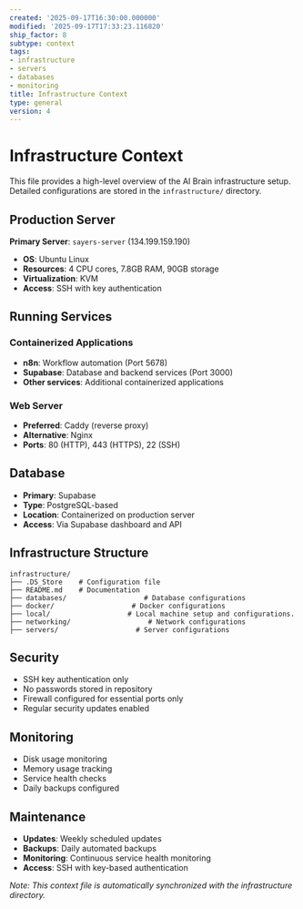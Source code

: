 ```yaml
---
created: '2025-09-17T16:30:00.000000'
modified: '2025-09-17T17:33:23.116820'
ship_factor: 8
subtype: context
tags:
- infrastructure
- servers
- databases
- monitoring
title: Infrastructure Context
type: general
version: 4
---
```


# Infrastructure Context

This file provides a high-level overview of the AI Brain infrastructure setup. Detailed configurations are stored in the `infrastructure/` directory.

## Production Server

**Primary Server**: `sayers-server` (134.199.159.190)
- **OS**: Ubuntu Linux
- **Resources**: 4 CPU cores, 7.8GB RAM, 90GB storage
- **Virtualization**: KVM
- **Access**: SSH with key authentication

## Running Services

### Containerized Applications
- **n8n**: Workflow automation (Port 5678)
- **Supabase**: Database and backend services (Port 3000)
- **Other services**: Additional containerized applications

### Web Server
- **Preferred**: Caddy (reverse proxy)
- **Alternative**: Nginx
- **Ports**: 80 (HTTP), 443 (HTTPS), 22 (SSH)

## Database

- **Primary**: Supabase
- **Type**: PostgreSQL-based
- **Location**: Containerized on production server
- **Access**: Via Supabase dashboard and API

## Infrastructure Structure

```
infrastructure/
├── .DS_Store    # Configuration file
├── README.md    # Documentation
├── databases/                   # Database configurations
├── docker/                   # Docker configurations
├── local/                   # Local machine setup and configurations.
├── networking/                   # Network configurations
├── servers/                   # Server configurations
```

## Security

- SSH key authentication only
- No passwords stored in repository
- Firewall configured for essential ports only
- Regular security updates enabled

## Monitoring

- Disk usage monitoring
- Memory usage tracking
- Service health checks
- Daily backups configured

## Maintenance

- **Updates**: Weekly scheduled updates
- **Backups**: Daily automated backups
- **Monitoring**: Continuous service health monitoring
- **Access**: SSH with key-based authentication

*Note: This context file is automatically synchronized with the infrastructure directory.*
